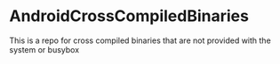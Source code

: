 # AndroidCrossCompiledBinaries
This is a repo for cross compiled binaries that are not provided with the system or busybox

